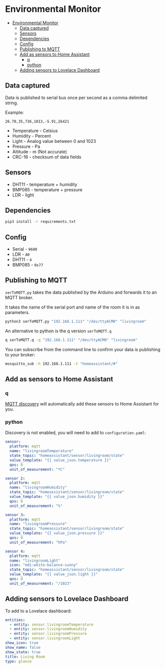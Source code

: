 # Environmental Monitor

* [Environmental Monitor](#environmental-monitor)
  * [Data captured](#data-captured)
  * [Sensors](#sensors)
  * [Dependencies](#dependencies)
  * [Config](#config)
  * [Publishing to MQTT](#publishing-to-mqtt)
  * [Add as sensors to Home Assistant](#add-as-sensors-to-home-assistant)
    * [q](#q)
    * [python](#python)
  * [Adding sensors to Lovelace Dashboard](#adding-sensors-to-lovelace-dashboard)

## Data captured

Data is published to serial bus once per second as a comma delimited string.

Example:

```csv
26.70,35,736,1013,-5.91,26421
```

* Temperature - Celsius
* Humidity - Percent
* Light - Analog value between 0 and 1023
* Pressure - Pa
* Altitude  - m (Not accurate)
* CRC-16 - checksum of data fields

## Sensors

* DHT11 - temperature + humidity
* BMP085 - temperature + pressure
* LDR - light

## Dependencies

```bash
pip3 install -r requirements.txt
```

## Config

* Serial - `9600`
* LDR - `A0`
* DHT11 - `4`
* BMP085 - `0x77`

## Publishing to MQTT

`serToMQTT.py` takes the data published by the Arduino and forwards it to an MQTT broker.

It takes the name of the serial port and name of the room it is in as parameters.

```bash
python3 serToMQTT.py "192.168.1.111" "/dev/ttyACM0" "livingroom"
```

An alternative to python is the q version `serToMQTT.q`

```bash
q serToMQTT.q -q "192.168.1.111" "/dev/ttyACM0" "livingroom"
```

You can subscribe from the command line to confirm your data is publishing to your broker:

```bash
mosquitto_sub -h 192.168.1.111 -t "homeassistant/#"
```

## Add as sensors to Home Assistant

### q

[MQTT discovery](https://www.home-assistant.io/docs/mqtt/discovery/) will automatically add these sensors to Home Assistant for you.

### python

Discovery is not enabled, you will need to add to `configuration.yaml`:

```yaml
sensor:
  platform: mqtt
  name: "livingroomTemperature"
  state_topic: "homeassistant/sensor/livingroom/state"
  value_template: "{{ value_json.temperature }}"
  qos: 0
  unit_of_measurement: "ºC"

sensor 2:
  platform: mqtt
  name: "livingroomHumidity"
  state_topic: "homeassistant/sensor/livingroom/state"
  value_template: "{{ value_json.humidity }}"
  qos: 0
  unit_of_measurement: "%"

sensor 3:
  platform: mqtt
  name: "livingroomPressure"
  state_topic: "homeassistant/sensor/livingroom/state"
  value_template: "{{ value_json.pressure }}"
  qos: 0
  unit_of_measurement: "hPa"

sensor 4:
  platform: mqtt
  name: "livingroomLight"
  icon: "mdi:white-balance-sunny"
  state_topic: "homeassistant/sensor/livingroom/state"
  value_template: "{{ value_json.light }}"
  qos: 0
  unit_of_measurement: "/1023"
```

## Adding sensors to Lovelace Dashboard

To add to a Lovelace dashboard:

```yaml
entities:
  - entity: sensor.livingroomTemperature
  - entity: sensor.livingroomHumidity
  - entity: sensor.livingroomPressure
  - entity: sensor.livingroomLight
show_icon: true
show_name: false
show_state: true
title: Living Room
type: glance
```
